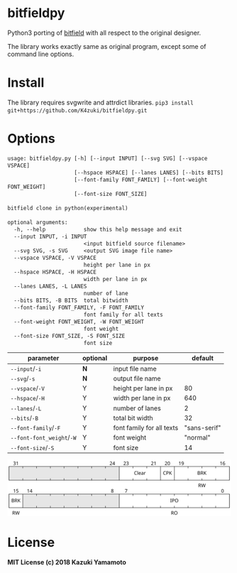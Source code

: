 # bitfieldpy
Python3 porting of [bitfield](https://github.com/drom/bitfield) with all respect
to the original designer.

The library works exactly same as original program, except some of command line options.

# Install
The library requires svgwrite and attrdict libraries.
`pip3 install git+https://github.com/K4zuki/bitfieldpy.git`

# Options

```
usage: bitfieldpy.py [-h] [--input INPUT] [--svg SVG] [--vspace VSPACE]
                     [--hspace HSPACE] [--lanes LANES] [--bits BITS]
                     [--font-family FONT_FAMILY] [--font-weight FONT_WEIGHT]
                     [--font-size FONT_SIZE]

bitfield clone in python(experimental)

optional arguments:
  -h, --help            show this help message and exit
  --input INPUT, -i INPUT
                        <input bitfield source filename>
  --svg SVG, -s SVG     <output SVG image file name>
  --vspace VSPACE, -V VSPACE
                        height per lane in px
  --hspace HSPACE, -H HSPACE
                        width per lane in px
  --lanes LANES, -L LANES
                        number of lane
  --bits BITS, -B BITS  total bitwidth
  --font-family FONT_FAMILY, -F FONT_FAMILY
                        font family for all texts
  --font-weight FONT_WEIGHT, -W FONT_WEIGHT
                        font weight
  --font-size FONT_SIZE, -S FONT_SIZE
                        font size
```

|         parameter         | optional |          purpose          |   default    |
|---------------------------|----------|---------------------------|--------------|
| `--input`/`-i`            | **N**    | input file name           |              |
| `--svg`/`-s`              | **N**    | output file name          |              |
| `--vspace`/`-V`           | Y        | height per lane in px     | 80           |
| `--hspace`/`-H`           | Y        | width per lane in px      | 640          |
| `--lanes`/`-L`            | Y        | number of lanes           | 2            |
| `--bits`/`-B`             | Y        | total bit width           | 32           |
| `--font-family`/`-F`      | Y        | font family for all texts | "sans-serif" |
| `--font-font_weight`/`-W` | Y        | font weight               | "normal"     |
| `--font-size`/`-S`        | Y        | font size                 | 14           |

![Example](tests/images/wave.svg)

# License
**MIT License (c) 2018 Kazuki Yamamoto**
